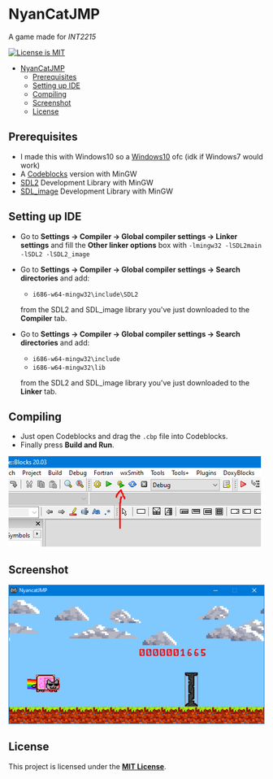 # NyanCatJMP

A game made for *INT2215*

[![License is MIT](https://img.shields.io/github/license/duongoku/NyanCatJMP)](./LICENSE)


- [NyanCatJMP](#nyancatjmp)
	- [Prerequisites](#prerequisites)
	- [Setting up IDE](#setting-up-ide)
	- [Compiling](#compiling)
	- [Screenshot](#screenshot)
	- [License](#license)

## Prerequisites

- I made this with Windows10 so a [Windows10](https://www.microsoft.com/en-us/software-download/windows10) ofc (idk if Windows7 would work)
- A [Codeblocks](http://www.codeblocks.org/downloads/26) version with MinGW
- [SDL2](https://www.libsdl.org/download-2.0.php) Development Library with MinGW
- [SDL_image](https://www.libsdl.org/projects/SDL_image/) Development Library with MinGW

## Setting up IDE

- Go to **Settings -> Compiler -> Global compiler settings -> Linker settings** and fill the **Other linker options** box with ```-lmingw32 -lSDL2main -lSDL2 -lSDL2_image```

- Go to **Settings -> Compiler -> Global compiler settings -> Search directories** and add:

	- `i686-w64-mingw32\include\SDL2`

	from the SDL2 and SDL_image library you've just downloaded to the **Compiler** tab.

- Go to **Settings -> Compiler -> Global compiler settings -> Search directories** and add:

	- `i686-w64-mingw32\include`
	- `i686-w64-mingw32\lib`

	from the SDL2 and SDL_image library you've just downloaded to the **Linker** tab.

## Compiling

- Just open Codeblocks and drag the `.cbp` file into Codeblocks.
- Finally press **Build and Run**.

![Build and Run](./images/screenshot_02.png)

## Screenshot

![Screenshot_1](./images/screenshot_01.png)

## License

This project is licensed under the [**MIT License**](https://choosealicense.com/licenses/mit).